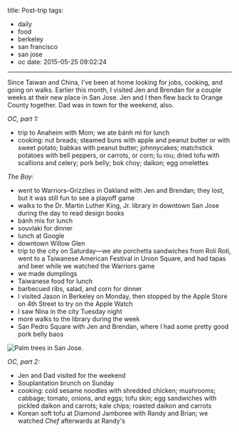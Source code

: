 title: Post-trip
tags:
  - daily
  - food
  - berkeley
  - san francisco
  - san jose
  - oc
date: 2015-05-25 09:02:24
---

Since Taiwan and China, I've been at home looking for jobs, cooking, and going on walks. Earlier this month, I visited Jen and Brendan for a couple weeks at their new place in San Jose. Jen and I then flew back to Orange County together. Dad was in town for the weekend, also.

*OC, part 1:*

- trip to Anaheim with Mom; we ate bánh mì for lunch
- cooking: nut breads; steamed buns with apple and peanut butter or with sweet potato; babkas with peanut butter; johnnycakes; matchstick potatoes with bell peppers, or carrots, or corn; lu rou; dried tofu with scallions and celery; pork belly; bok choy; daikon; egg omelettes

*The Bay:*

- went to Warriors–Grizzlies in Oakland with Jen and Brendan; they lost, but it was still fun to see a playoff game
- walks to the Dr. Martin Luther King, Jr. library in downtown San Jose during the day to read design books
- bánh mìs for lunch
- souvlaki for dinner
- lunch at Google
- downtown Willow Glen
- trip to the city on Saturday—we ate porchetta sandwiches from Roli Roti, went to a Taiwanese American Festival in Union Square, and had tapas and beer while we watched the Warriors game
- we made dumplings
- Taiwanese food for lunch
- barbecued ribs, salad, and corn for dinner
- I visited Jason in Berkeley on Monday, then stopped by the Apple Store on 4th Street to try on the Apple Watch
- I saw Nina in the city Tuesday night
- more walks to the library during the week
- San Pedro Square with Jen and Brendan, where I had some pretty good pork belly baos

![Palm trees in San Jose.](https://dl.dropbox.com/u/4291520/journal-images/san-jose-palms.jpg)

*OC, part 2:*

- Jen and Dad visited for the weekend
- Souplantation brunch on Sunday
- cooking: cold sesame noodles with shredded chicken; mushrooms; cabbage; tomato, onions, and eggs; tofu skin; egg sandwiches with pickled daikon and carrots; kale chips; roasted daikon and carrots
- Korean soft tofu at Diamond Jamboree with Randy and Brian; we watched *Chef* afterwards at Randy's
